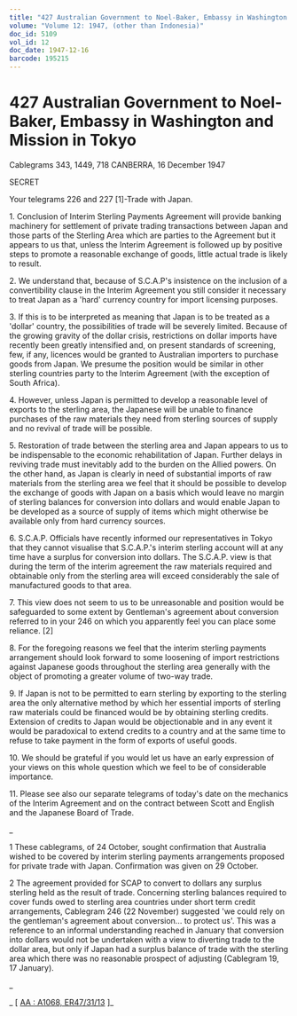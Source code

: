```yaml
---
title: "427 Australian Government to Noel-Baker, Embassy in Washington and Mission in Tokyo"
volume: "Volume 12: 1947, (other than Indonesia)"
doc_id: 5109
vol_id: 12
doc_date: 1947-12-16
barcode: 195215
---
```


# 427 Australian Government to Noel-Baker, Embassy in Washington and Mission in Tokyo

Cablegrams 343, 1449, 718 CANBERRA, 16 December 1947

SECRET

Your telegrams 226 and 227 [1]-Trade with Japan.

1\. Conclusion of Interim Sterling Payments Agreement will provide banking machinery for settlement of private trading transactions between Japan and those parts of the Sterling Area which are parties to the Agreement but it appears to us that, unless the Interim Agreement is followed up by positive steps to promote a reasonable exchange of goods, little actual trade is likely to result.

2\. We understand that, because of S.C.A.P's insistence on the inclusion of a convertibility clause in the Interim Agreement you still consider it necessary to treat Japan as a 'hard' currency country for import licensing purposes.

3\. If this is to be interpreted as meaning that Japan is to be treated as a 'dollar' country, the possibilities of trade will be severely limited. Because of the growing gravity of the dollar crisis, restrictions on dollar imports have recently been greatly intensified and, on present standards of screening, few, if any, licences would be granted to Australian importers to purchase goods from Japan. We presume the position would be similar in other sterling countries party to the Interim Agreement (with the exception of South Africa).

4\. However, unless Japan is permitted to develop a reasonable level of exports to the sterling area, the Japanese will be unable to finance purchases of the raw materials they need from sterling sources of supply and no revival of trade will be possible.

5\. Restoration of trade between the sterling area and Japan appears to us to be indispensable to the economic rehabilitation of Japan. Further delays in reviving trade must inevitably add to the burden on the Allied powers. On the other hand, as Japan is clearly in need of substantial imports of raw materials from the sterling area we feel that it should be possible to develop the exchange of goods with Japan on a basis which would leave no margin of sterling balances for conversion into dollars and would enable Japan to be developed as a source of supply of items which might otherwise be available only from hard currency sources.

6\. S.C.A.P. Officials have recently informed our representatives in Tokyo that they cannot visualise that S.C.A.P.'s interim sterling account will at any time have a surplus for conversion into dollars. The S.C.A.P. view is that during the term of the interim agreement the raw materials required and obtainable only from the sterling area will exceed considerably the sale of manufactured goods to that area.

7\. This view does not seem to us to be unreasonable and position would be safeguarded to some extent by Gentleman's agreement about conversion referred to in your 246 on which you apparently feel you can place some reliance. [2]

8\. For the foregoing reasons we feel that the interim sterling payments arrangement should look forward to some loosening of import restrictions against Japanese goods throughout the sterling area generally with the object of promoting a greater volume of two-way trade.

9\. If Japan is not to be permitted to earn sterling by exporting to the sterling area the only alternative method by which her essential imports of sterling raw materials could be financed would be by obtaining sterling credits. Extension of credits to Japan would be objectionable and in any event it would be paradoxical to extend credits to a country and at the same time to refuse to take payment in the form of exports of useful goods.

10\. We should be grateful if you would let us have an early expression of your views on this whole question which we feel to be of considerable importance.

11\. Please see also our separate telegrams of today's date on the mechanics of the Interim Agreement and on the contract between Scott and English and the Japanese Board of Trade.

_

1 These cablegrams, of 24 October, sought confirmation that Australia wished to be covered by interim sterling payments arrangements proposed for private trade with Japan. Confirmation was given on 29 October.

2 The agreement provided for SCAP to convert to dollars any surplus sterling held as the result of trade. Concerning sterling balances required to cover funds owed to sterling area countries under short term credit arrangements, Cablegram 246 (22 November) suggested 'we could rely on the gentleman's agreement about conversion... to protect us'. This was a reference to an informal understanding reached in January that conversion into dollars would not be undertaken with a view to diverting trade to the dollar area, but only if Japan had a surplus balance of trade with the sterling area which there was no reasonable prospect of adjusting (Cablegram 19, 17 January).

_

_ [ [AA : A1068, ER47/31/13](http://www.naa.gov.au/cgi-bin/Search?O=I&Number=195215) ]_
